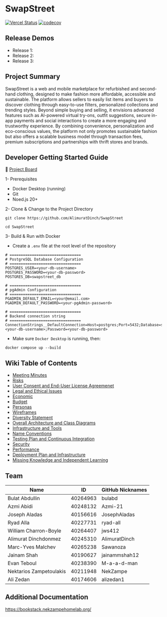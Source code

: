 # SwapStreet

[![Vercel Status](https://therealsujitk-vercel-badge.vercel.app/?app=swapstreet)](https://swap-street.vercel.app)
[![codecov](https://codecov.io/gh/AlimuratDinch/SwapStreet/branch/main/graph/badge.svg)](https://codecov.io/gh/AlimuratDinch/SwapStreet)

## Release Demos
- Release 1:  
- Release 2:  
- Release 3:  

## Project Summary
SwapStreet is a web and mobile marketplace for refurbished and second-hand clothing, designed to make fashion more affordable, accessible and sustainable. 
The platform allows sellers to easily list items and buyers to discover clothing through easy-to-use filters, personalized collections and trending styles.
Beyond simple buying and selling, it envisions advanced features such as AI-powered virtual try-ons, outfit suggestions, secure in-app payments and social interactions to create a more engaging and trustworthy experience.
By combining convenience, personalization and eco-conscious values, the platform not only promotes sustainable fashion but also offers a scalable business model through transaction fees, premium subscriptions and partnerships with thrift stores and brands.

## Developer Getting Started Guide
📌 [Project Board](https://github.com/users/AlimuratDinch/projects/7)

1- Prerequisites
- Docker Desktop (running)
- Git
- Noed.js 20+

2- Clone & Change to the Project Directory
```
git clone https://github.com/AlimuratDinch/SwapStreet
```
```
cd SwapStreet
```

3- Build & Run with Docker
- Create a `.env` file at the root level of the repository
```
# ================================
# PostgreSQL Database Configuration
# ================================
POSTGRES_USER=<your-db-username>
POSTGRES_PASSWORD=<your-db-password>
POSTGRES_DB=swapstreet_db

# ================================
# pgAdmin Configuration
# ================================
PGADMIN_DEFAULT_EMAIL=<your@email.com>
PGADMIN_DEFAULT_PASSWORD=<your-pgAdmin-password>

# ================================
# Backend connection string
# ================================
ConnectionStrings__DefaultConnection=Host=postgres;Port=5432;Database=swapstreet_db;Username=<your-db-username>;Password=<your-db-password>
```

- Make sure `Docker Desktop` is running, then:
```
docker compose up --build
```

## Wiki Table of Contents
- [Meeting Minutes](https://github.com/AlimuratDinch/SwapStreet/wiki#meeting-minutes)
- [Risks](https://github.com/AlimuratDinch/SwapStreet/wiki#risks)
- [User Consent and End-User License Agreemenet](https://github.com/AlimuratDinch/SwapStreet/wiki#user-consent-and-end-user-license-agreement)
- [Legal and Ethical Issues](https://github.com/AlimuratDinch/SwapStreet/wiki#legal-and-ethical-issues)
- [Economic](https://github.com/AlimuratDinch/SwapStreet/wiki#economic)
- [Budget](https://github.com/AlimuratDinch/SwapStreet/wiki#budget)
- [Personas](https://github.com/AlimuratDinch/SwapStreet/wiki#personas)
- [Wireframes](https://github.com/AlimuratDinch/SwapStreet/wiki#wireframes)
- [Diversity Statement](https://github.com/AlimuratDinch/SwapStreet/wiki#diversity-statement)
- [Overall Architecture and Class Diagrams](https://github.com/AlimuratDinch/SwapStreet/wiki#overall-architecture-and-class-diagrams)
- [Infrastructure and Tools](https://github.com/AlimuratDinch/SwapStreet/wiki#infrastructure-and-tools)
- [Name Conventions](https://github.com/AlimuratDinch/SwapStreet/wiki#naming-conventions)
- [Testing Plan and Continuous Integration](https://github.com/AlimuratDinch/SwapStreet/wiki#testing-plan-and-continuous-integration)
- [Security](https://github.com/AlimuratDinch/SwapStreet/wiki#security)
- [Performance](https://github.com/AlimuratDinch/SwapStreet/wiki#performance)
- [Deployment Plan and Infrastructure](https://github.com/AlimuratDinch/SwapStreet/wiki#deployment-plan-and-infrastructure)
- [Missing Knowledge and Independent Learning](https://github.com/AlimuratDinch/SwapStreet/wiki#missing-knowledge-and-independent-learning)

## Team
| Name                     | ID        | GitHub Nicknames 
|--------------------------|-----------| -----------
| Bulat Abdullin          | 40264963  | bulabd
| Azmi Abidi              | 40248132  | Azmi-21
| Joseph Aladas           | 40156616  | JosephAladas
| Ryad Alla               | 40227731  | ryad-all
| William Charron-Boyle   | 40264407  | jws412
| Alimurat Dinchdonmez    | 40245310  | AlimuratDinch
| Marc-Yves Malchev       | 40265238  | Sawanoza
| Jainam Shah             | 40190627  | jainammshah12
| Evan Teboul             | 40238390  | M-a-a-d-man
| Nektarios Zampetoulakis | 40211948  | NekZampe
| Ali Zedan               | 40174606  | alizedan1

## Additional Documentation
https://bookstack.nekzampehomelab.org/
